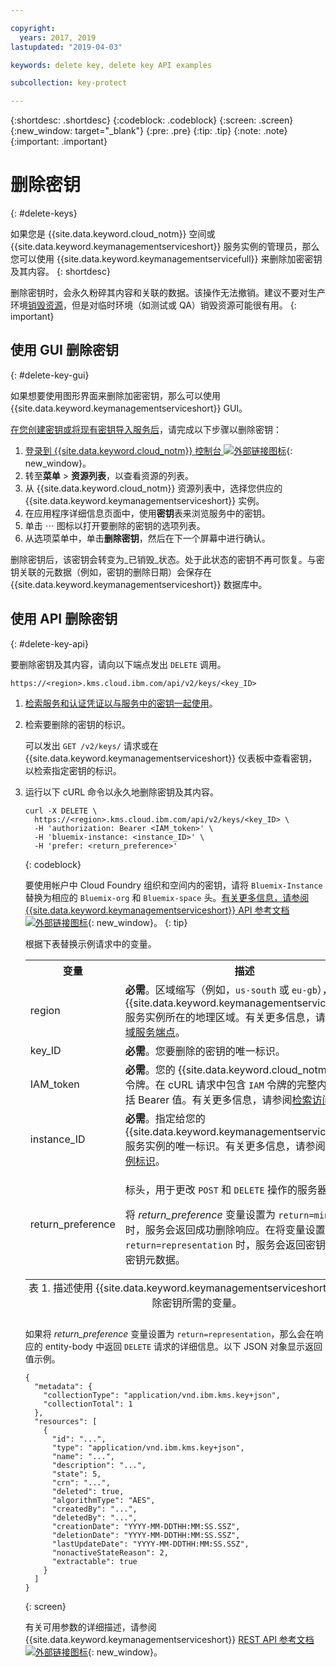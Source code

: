```yaml
---

copyright:
  years: 2017, 2019
lastupdated: "2019-04-03"

keywords: delete key, delete key API examples

subcollection: key-protect

---
```


{:shortdesc: .shortdesc}
{:codeblock: .codeblock}
{:screen: .screen}
{:new_window: target="_blank"}
{:pre: .pre}
{:tip: .tip}
{:note: .note}
{:important: .important}

# 删除密钥
{: #delete-keys}

如果您是 {{site.data.keyword.cloud_notm}} 空间或 {{site.data.keyword.keymanagementserviceshort}} 服务实例的管理员，那么您可以使用 {{site.data.keyword.keymanagementservicefull}} 来删除加密密钥及其内容。
{: shortdesc}

删除密钥时，会永久粉碎其内容和关联的数据。该操作无法撤销。建议不要对生产环境[销毁资源](/docs/services/key-protect?topic=key-protect-security-and-compliance#data-deletion)，但是对临时环境（如测试或 QA）销毁资源可能很有用。
{: important}

## 使用 GUI 删除密钥
{: #delete-key-gui}

如果想要使用图形界面来删除加密密钥，那么可以使用 {{site.data.keyword.keymanagementserviceshort}} GUI。

[在您创建密钥或将现有密钥导入服务后](/docs/services/key-protect?topic=key-protect-create-root-keys)，请完成以下步骤以删除密钥：

1. [登录到 {{site.data.keyword.cloud_notm}} 控制台 ![外部链接图标](../../icons/launch-glyph.svg "外部链接图标")](https://{DomainName}/){: new_window}。
2. 转至**菜单** &gt; **资源列表**，以查看资源的列表。
3. 从 {{site.data.keyword.cloud_notm}} 资源列表中，选择您供应的 {{site.data.keyword.keymanagementserviceshort}} 实例。
4. 在应用程序详细信息页面中，使用**密钥**表来浏览服务中的密钥。
5. 单击 ⋯ 图标以打开要删除的密钥的选项列表。
6. 从选项菜单中，单击**删除密钥**，然后在下一个屏幕中进行确认。

删除密钥后，该密钥会转变为_已销毁_状态。处于此状态的密钥不再可恢复。与密钥关联的元数据（例如，密钥的删除日期）会保存在 {{site.data.keyword.keymanagementserviceshort}} 数据库中。

## 使用 API 删除密钥
{: #delete-key-api}

要删除密钥及其内容，请向以下端点发出 `DELETE` 调用。

```
https://<region>.kms.cloud.ibm.com/api/v2/keys/<key_ID>
```

1. [检索服务和认证凭证以与服务中的密钥一起使用](/docs/services/key-protect?topic=key-protect-set-up-api)。

2. 检索要删除的密钥的标识。

    可以发出 `GET /v2/keys/` 请求或在 {{site.data.keyword.keymanagementserviceshort}} 仪表板中查看密钥，以检索指定密钥的标识。

3. 运行以下 cURL 命令以永久地删除密钥及其内容。

    ```cURL
    curl -X DELETE \
      https://<region>.kms.cloud.ibm.com/api/v2/keys/<key_ID> \
      -H 'authorization: Bearer <IAM_token>' \
      -H 'bluemix-instance: <instance_ID>' \
      -H 'prefer: <return_preference>'
    ```
    {: codeblock}
  
    要使用帐户中 Cloud Foundry 组织和空间内的密钥，请将 `Bluemix-Instance` 替换为相应的 `Bluemix-org` 和 `Bluemix-space` 头。[有关更多信息，请参阅 {{site.data.keyword.keymanagementserviceshort}} API 参考文档 ![外部链接图标](../../icons/launch-glyph.svg "外部链接图标")](https://{DomainName}/apidocs/key-protect){: new_window}。
    {: tip}

    根据下表替换示例请求中的变量。
    <table>
      <tr>
        <th>变量</th>
        <th>描述</th>
      </tr>
      <tr>
        <td><varname>region</varname></td>
        <td><strong>必需</strong>。区域缩写（例如，<code>us-south</code> 或 <code>eu-gb</code>），表示 {{site.data.keyword.keymanagementserviceshort}} 服务实例所在的地理区域。有关更多信息，请参阅<a href="/docs/services/key-protect?topic=key-protect-regions#endpoints">区域服务端点</a>。</td>
      </tr>
      <tr>
        <td><varname>key_ID</varname></td>
        <td><strong>必需</strong>。您要删除的密钥的唯一标识。</td>
      </tr>
      <tr>
        <td><varname>IAM_token</varname></td>
        <td><strong>必需</strong>。您的 {{site.data.keyword.cloud_notm}} 访问令牌。在 cURL 请求中包含 <code>IAM</code> 令牌的完整内容，包括 Bearer 值。有关更多信息，请参阅<a href="/docs/services/key-protect?topic=key-protect-retrieve-access-token">检索访问令牌</a>。</td>
      </tr>
      <tr>
        <td><varname>instance_ID</varname></td>
        <td><strong>必需</strong>。指定给您的 {{site.data.keyword.keymanagementserviceshort}} 服务实例的唯一标识。有关更多信息，请参阅<a href="/docs/services/key-protect?topic=key-protect-retrieve-instance-ID">检索实例标识</a>。</td>
      </tr>
      <tr>
        <td><varname>return_preference</varname></td>
        <td><p>标头，用于更改 <code>POST</code> 和 <code>DELETE</code> 操作的服务器行为。</p><p>将 <em>return_preference</em> 变量设置为 <code>return=minimal</code> 时，服务会返回成功删除响应。在将变量设置为 <code>return=representation</code> 时，服务会返回密钥资料和密钥元数据。</p></td>
      </tr>
      <caption style="caption-side:bottom;">表 1. 描述使用 {{site.data.keyword.keymanagementserviceshort}} API 删除密钥所需的变量。</caption>
    </table>

    如果将 _return_preference_ 变量设置为 `return=representation`，那么会在响应的 entity-body 中返回 `DELETE` 请求的详细信息。以下 JSON 对象显示返回值示例。
    ```
    {
      "metadata": {
        "collectionType": "application/vnd.ibm.kms.key+json",
        "collectionTotal": 1
      },
      "resources": [
        {
          "id": "...",
          "type": "application/vnd.ibm.kms.key+json",
          "name": "...",
          "description": "...",
          "state": 5,
          "crn": "...",
          "deleted": true,
          "algorithmType": "AES",
          "createdBy": "...",
          "deletedBy": "...",
          "creationDate": "YYYY-MM-DDTHH:MM:SS.SSZ",
          "deletionDate": "YYYY-MM-DDTHH:MM:SS.SSZ",
          "lastUpdateDate": "YYYY-MM-DDTHH:MM:SS.SSZ",
          "nonactiveStateReason": 2,
          "extractable": true
        }
      ]
    }
    ```
    {: screen}

    有关可用参数的详细描述，请参阅 {{site.data.keyword.keymanagementserviceshort}} [REST API 参考文档 ![外部链接图标](../../icons/launch-glyph.svg "外部链接图标")](https://{DomainName}/apidocs/key-protect){: new_window}。
